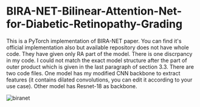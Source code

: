 # BIRA-NET-Bilinear-Attention-Net-for-Diabetic-Retinopathy-Grading
This is a PyTorch implementation of BIRA-NET paper. You can find it's official implementation also but available repository does not have whole code. They have given only RA part of the model. There is one discrpancy in my code. I could not match the exact model structure after the part of outer product which is given in the last paragraph of section 3.3. There are two code files. One model has my modified CNN backbone to extract features (it contains dilated convolutions, you can edit it according to your use case). Other model has Resnet-18 as backbone. 

<!-- ![alt text](https://github.com/sourabh-patil/BIRA-NET-Bilinear-Attention-Net-for-Diabetic-Retinopathy-Grading/blob/master/biranet.png?raw=true) -->
![biranet](https://user-images.githubusercontent.com/53788836/173560243-d574e604-695f-4bcf-9787-3cea2c86d8ec.png)

